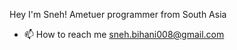 Hey I'm Sneh!
Ametuer programmer from South Asia
- 📫 How to reach me sneh.bihani008@gmail.com

<!---
SnehBihani08/SnehBihani08 is a ✨ special ✨ repository because its `README.md` (this file) appears on your GitHub profile.
You can click the Preview link to take a look at your changes.
--->

